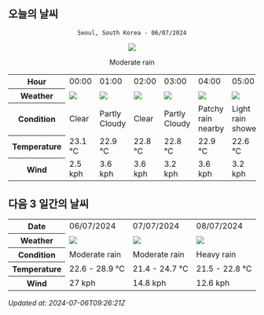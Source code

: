 ## 오늘의 날씨
<div align="center">

`Seoul, South Korea - 06/07/2024`

<img src="https://cdn.weatherapi.com/weather/64x64/day/302.png"/>

Moderate rain

</div>


<table>
    <tr>
        <th>Hour</th>
        <td>00:00</td><td>01:00</td><td>02:00</td><td>03:00</td><td>04:00</td><td>05:00</td><td>06:00</td><td>07:00</td><td>08:00</td><td>09:00</td><td>10:00</td><td>11:00</td><td>12:00</td><td>13:00</td><td>14:00</td><td>15:00</td><td>16:00</td><td>17:00</td><td>18:00</td><td>19:00</td><td>20:00</td><td>21:00</td><td>22:00</td><td>23:00</td>
    </tr>
    <tr>
        <th>Weather</th>
        <td><img src="https://cdn.weatherapi.com/weather/64x64/night/113.png"></img></td><td><img src="https://cdn.weatherapi.com/weather/64x64/night/116.png"></img></td><td><img src="https://cdn.weatherapi.com/weather/64x64/night/113.png"></img></td><td><img src="https://cdn.weatherapi.com/weather/64x64/night/116.png"></img></td><td><img src="https://cdn.weatherapi.com/weather/64x64/night/176.png"></img></td><td><img src="https://cdn.weatherapi.com/weather/64x64/night/353.png"></img></td><td><img src="https://cdn.weatherapi.com/weather/64x64/day/353.png"></img></td><td><img src="https://cdn.weatherapi.com/weather/64x64/day/353.png"></img></td><td><img src="https://cdn.weatherapi.com/weather/64x64/day/353.png"></img></td><td><img src="https://cdn.weatherapi.com/weather/64x64/day/353.png"></img></td><td><img src="https://cdn.weatherapi.com/weather/64x64/day/353.png"></img></td><td><img src="https://cdn.weatherapi.com/weather/64x64/day/266.png"></img></td><td><img src="https://cdn.weatherapi.com/weather/64x64/day/176.png"></img></td><td><img src="https://cdn.weatherapi.com/weather/64x64/day/176.png"></img></td><td><img src="https://cdn.weatherapi.com/weather/64x64/day/176.png"></img></td><td><img src="https://cdn.weatherapi.com/weather/64x64/day/266.png"></img></td><td><img src="https://cdn.weatherapi.com/weather/64x64/day/353.png"></img></td><td><img src="https://cdn.weatherapi.com/weather/64x64/day/296.png"></img></td><td><img src="https://cdn.weatherapi.com/weather/64x64/day/296.png"></img></td><td><img src="https://cdn.weatherapi.com/weather/64x64/day/176.png"></img></td><td><img src="https://cdn.weatherapi.com/weather/64x64/night/353.png"></img></td><td><img src="https://cdn.weatherapi.com/weather/64x64/night/353.png"></img></td><td><img src="https://cdn.weatherapi.com/weather/64x64/night/176.png"></img></td><td><img src="https://cdn.weatherapi.com/weather/64x64/night/353.png"></img></td>
    </tr>
    <tr>
        <th>Condition</th>
        <td width="200px">Clear </td><td width="200px">Partly Cloudy </td><td width="200px">Clear </td><td width="200px">Partly Cloudy </td><td width="200px">Patchy rain nearby</td><td width="200px">Light rain shower</td><td width="200px">Light rain shower</td><td width="200px">Light rain shower</td><td width="200px">Light rain shower</td><td width="200px">Light rain shower</td><td width="200px">Light rain shower</td><td width="200px">Light drizzle</td><td width="200px">Patchy rain nearby</td><td width="200px">Patchy rain nearby</td><td width="200px">Patchy rain nearby</td><td width="200px">Light drizzle</td><td width="200px">Light rain shower</td><td width="200px">Light rain</td><td width="200px">Light rain</td><td width="200px">Patchy rain nearby</td><td width="200px">Light rain shower</td><td width="200px">Light rain shower</td><td width="200px">Patchy rain nearby</td><td width="200px">Light rain shower</td>
    </tr>
    <tr>
        <th>Temperature</th>
        <td>23.1 °C</td><td>22.9 °C</td><td>22.8 °C</td><td>22.8 °C</td><td>22.9 °C</td><td>22.6 °C</td><td>22.7 °C</td><td>22.6 °C</td><td>23.1 °C</td><td>24.1 °C</td><td>26 °C</td><td>26.3 °C</td><td>27.8 °C</td><td>28.5 °C</td><td>28.9 °C</td><td>28.4 °C</td><td>27.5 °C</td><td>25.6 °C</td><td>28.1 °C</td><td>24.5 °C</td><td>24.3 °C</td><td>23.9 °C</td><td>23.7 °C</td><td>23.3 °C</td>
    </tr>
    <tr>
        <th>Wind</th>
        <td>2.5 kph</td><td>3.6 kph</td><td>3.6 kph</td><td>3.2 kph</td><td>3.6 kph</td><td>3.2 kph</td><td>4.3 kph</td><td>5 kph</td><td>6.8 kph</td><td>9 kph</td><td>10.8 kph</td><td>12.6 kph</td><td>18.7 kph</td><td>23.8 kph</td><td>24.1 kph</td><td>27 kph</td><td>25.6 kph</td><td>20.9 kph</td><td>16.9 kph</td><td>18.7 kph</td><td>20.2 kph</td><td>19.4 kph</td><td>18 kph</td><td>17.6 kph</td>
    </tr>
</table>


## 다음 3 일간의 날씨


<table>
    <tr>
        <th>Date</th>
        <td>06/07/2024</td><td>07/07/2024</td><td>08/07/2024</td>
    </tr>
    <tr>
        <th>Weather</th>
        <td><img src="https://cdn.weatherapi.com/weather/64x64/day/302.png"/></td><td><img src="https://cdn.weatherapi.com/weather/64x64/day/302.png"/></td><td><img src="https://cdn.weatherapi.com/weather/64x64/day/308.png"/></td>
    </tr>
    <tr>
        <th>Condition</th>
        <td width="200px">Moderate rain</td><td width="200px">Moderate rain</td><td width="200px">Heavy rain</td>
    </tr>
    <tr>
        <th>Temperature</th>
        <td>22.6 -  28.9 °C</td><td>21.4 -  24.7 °C</td><td>21.5 -  22.8 °C</td>
    </tr>
    <tr>
        <th>Wind</th>
        <td>27 kph</td><td>14.8 kph</td><td>12.6 kph</td>
    </tr>
</table>


*Updated at: 2024-07-06T09:26:21Z*
